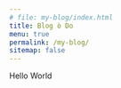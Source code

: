 ```yaml
---
# file: my-blog/index.html
title: Blog ò Do
menu: true
permalink: /my-blog/
sitemap: false
---
```

Hello World
